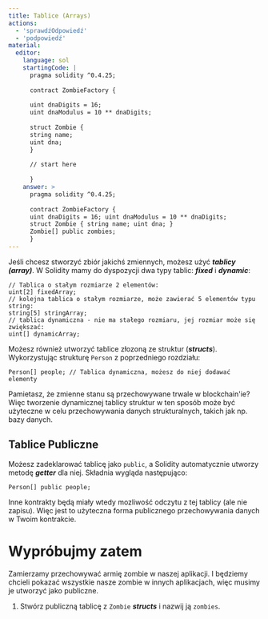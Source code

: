 ```yaml
---
title: Tablice (Arrays)
actions:
  - 'sprawdźOdpowiedź'
  - 'podpowiedź'
material:
  editor:
    language: sol
    startingCode: |
      pragma solidity ^0.4.25;
      
      contract ZombieFactory {
      
      uint dnaDigits = 16;
      uint dnaModulus = 10 ** dnaDigits;
      
      struct Zombie {
      string name;
      uint dna;
      }
      
      // start here
      
      }
    answer: >
      pragma solidity ^0.4.25;
      
      contract ZombieFactory {
      uint dnaDigits = 16; uint dnaModulus = 10 ** dnaDigits;
      struct Zombie { string name; uint dna; }
      Zombie[] public zombies;
      }
---
```

Jeśli chcesz stworzyć zbiór jakichś zmiennych, możesz użyć ***tablicy (array)***. W Solidity mamy do dyspozycji dwa typy tablic: ***fixed*** i ***dynamic***:

    // Tablica o stałym rozmiarze 2 elementów:
    uint[2] fixedArray;
    // kolejna tablica o stałym rozmiarze, może zawierać 5 elementów typu string:
    string[5] stringArray;
    // tablica dynamiczna - nie ma stałego rozmiaru, jej rozmiar może się zwiększać:
    uint[] dynamicArray;
    

Możesz również utworzyć tablice złozoną ze struktur (***structs***). Wykorzystując strukturę `Person` z poprzedniego rozdziału:

    Person[] people; // Tablica dynamiczna, możesz do niej dodawać elementy
    

Pamietasz, że zmienne stanu są przechowywane trwale w blockchain'ie? Więc tworzenie dynamicznej tablicy struktur w ten sposób może być użyteczne w celu przechowywania danych strukturalnych, takich jak np. bazy danych.

## Tablice Publiczne

Możesz zadeklarować tablicę jako `public`, a Solidity automatycznie utworzy metodę ***getter*** dla niej. Składnia wygląda następująco:

    Person[] public people;
    

Inne kontrakty będą miały wtedy mozliwość odczytu z tej tablicy (ale nie zapisu). Więc jest to użyteczna forma publicznego przechowywania danych w Twoim kontrakcie.

# Wypróbujmy zatem

Zamierzamy przechowywać armię zombie w naszej aplikacji. I będziemy chcieli pokazać wszystkie nasze zombie w innych aplikacjach, więc musimy je utworzyć jako publiczne.

1. Stwórz publiczną tablicę z `Zombie` ***structs*** i nazwij ją `zombies`.